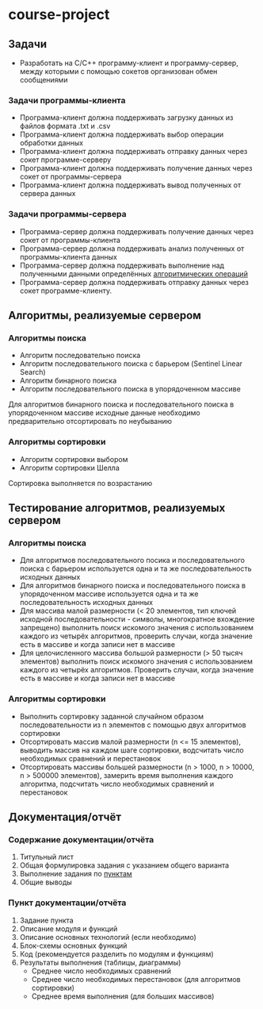 # course-project

## Задачи
* Разработать на C/C++ программу-клиент и программу-сервер, между которыми с помощью сокетов организован обмен сообщениями

### Задачи программы-клиента

* Программа-клиент должна поддерживать загрузку данных из файлов формата .txt и .csv
* Программа-клиент должна поддерживать выбор операции обработки данных
* Программа-клиент должна поддерживать отправку данных через сокет программе-серверу
* Программа-клиент должна поддерживать получение данных через сокет от программы-сервера
* Программа-клиент должна поддерживать вывод полученных от сервера данных

### Задачи программы-сервера

* Программа-сервер должна поддерживать получение данных через сокет от программы-клиента
* Программа-сервер должна поддерживать анализ полученных от программы-клиента данных
* Программа-сервер должна поддерживать выполнение над полученными данными определённых [алгоритмических операций](
#алгоритмы-реализуемые-сервером)
* Программа-сервер должна поддерживать отправку данных через сокет программе-клиенту.

 ## Алгоритмы, реализуемые сервером

### Алгоритмы поиска
* Алгоритм последовательно поиска
* Алгоритм последовательного поиска с барьером (Sentinel Linear Search)
* Алгоритм бинарного поиска
* Алгоритм последовательного поиска в упорядоченном массиве

Для алгоритмов бинарного поиска и последовательного поиска в упорядоченном массиве исходные данные необходимо предварительно отсортировать по неубыванию
### Алгоритмы сортировки
* Алгоритм сортировки выбором
* Алгоритм сортировки Шелла

Сортировка выполняется по возрастанию

## Тестирование алгоритмов, реализуемых сервером

### Алгоритмы поиска
 
* Для алгоритмов последовательного посика и последовательного поиска с барьером используется одна и та же последовательность исходных данных
* Для алгоритмов бинарного поиска и последовательного поиска в упорядоченном массиве используется одна и та же последовательность исходных данных
* Для массива малой размерности (< 20 элементов, тип ключей исходной последовательности - символы, многократное вхождение запрещено) выполнить поиск искомого значения с использованием каждого из четырёх алгоритмов, проверить случаи, когда значение есть в массиве и когда записи нет в массиве
* Для целочисленного массива большой размерности (> 50 тысяч элементов) выполнить поиск искомого значения с использованием каждого из четырёх алгоритмов. Проверить случаи, когда значение есть в массиве и когда записи нет в массиве

### Алгоритмы сортировки
* Выполнить сортировку заданной случайном образом последовательности из n элементов с помощью двух алгоритмов сортировки
* Отсортировать массив малой размерности (n <= 15 элементов), выводить массив на каждом шаге сортировки, водсчитать число необходимых сравнений и перестановок
* Отсортировать массивы большей размерности (n > 1000, n > 10000, n > 500000 элементов), замерить время выполнения каждого алгоритма, подсчитать число необходимых сравнений и перестановок

## Документация/отчёт

### Содержание документации/отчёта
1. Титульный лист
2. Общая формулировка задания с указанием общего варианта
3. Выполнение задания по [пунктам](#пункт-документацииотчёта)
4. Общие выводы

### Пункт документации/отчёта
1. Задание пункта
2. Описание модуля и функций
3. Описание основных технологий (если необходимо)
4. Блок-схемы основных функций
5. Код (рекомендуется разделить по модулям и функциям)
6. Результаты выполнения (таблицы, диаграммы)
    * Среднее число необходимых сравнений
    * Среднее число необходимых перестановок (для алгоритмов сортировки)
    * Среднее время выполнения (для больших массивов)